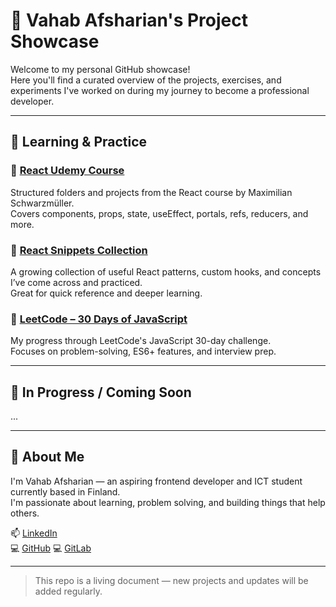 # 🚀 Vahab Afsharian's Project Showcase

Welcome to my personal GitHub showcase!  
Here you'll find a curated overview of the projects, exercises, and experiments I've worked on during my journey to become a professional developer.

---

## 📘 Learning & Practice

### 🔹 [React Udemy Course](https://github.com/viboverse/react-udemy-course)

Structured folders and projects from the React course by Maximilian Schwarzmüller.  
Covers components, props, state, useEffect, portals, refs, reducers, and more.

### 🔹 [React Snippets Collection](https://github.com/viboverse/react-snippets-collection)

A growing collection of useful React patterns, custom hooks, and concepts I’ve come across and practiced.  
Great for quick reference and deeper learning.

### 🔹 [LeetCode – 30 Days of JavaScript](https://github.com/viboverse/leetcode)

My progress through LeetCode's JavaScript 30-day challenge.  
Focuses on problem-solving, ES6+ features, and interview prep.

---

## 🌱 In Progress / Coming Soon

...

---

## 📌 About Me

I'm Vahab Afsharian — an aspiring frontend developer and ICT student currently based in Finland.  
I'm passionate about learning, problem solving, and building things that help others.

📫 [LinkedIn](https://www.linkedin.com/in/vahab-afsharian-veev1337/)  
💻 [GitHub](https://github.com/viboverse)
💻 [GitLab](https://gitlab.labranet.jamk.fi/AG2198)

---

> This repo is a living document — new projects and updates will be added regularly.
